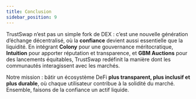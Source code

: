 ```yaml
---
title: Conclusion
sidebar_position: 9
---
```



TrustSwap n’est pas un simple fork de DEX : c’est une nouvelle génération d’échange décentralisé, où la **confiance** devient aussi essentielle que la liquidité. En intégrant **Colony** pour une gouvernance méritocratique, **Intuition** pour apporter réputation et transparence, et **GBM Auctions** pour des lancements équitables, TrustSwap redéfinit la manière dont les communautés interagissent avec les marchés.

Notre mission : bâtir un écosystème DeFi **plus transparent, plus inclusif et plus durable**, où chaque utilisateur contribue à la solidité du marché. Ensemble, faisons de la confiance un actif liquide.
